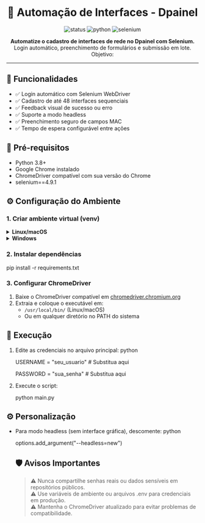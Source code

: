 

<h1 align="center">🔧 Automação de Interfaces - Dpainel</h1>

<p align="center">
  <img src="https://img.shields.io/badge/status-em%20desenvolvimento-yellow?style=flat-square" alt="status">
  <img src="https://img.shields.io/badge/python-3.8%2B-blue.svg?style=flat-square" alt="python">
  <img src="https://img.shields.io/badge/Selenium-Automation-brightgreen?style=flat-square" alt="selenium">
</p>

<p align="center">
  <b>Automatize o cadastro de interfaces de rede no Dpainel com Selenium.</b><br>
  Login automático, preenchimento de formulários e submissão em lote.
  Objetivo: 
</p>

<hr>

<h2>📌 Funcionalidades</h2>

<ul>
  <li>✅ Login automático com Selenium WebDriver</li>
  <li>✅ Cadastro de até 48 interfaces sequenciais</li>
  <li>✅ Feedback visual de sucesso ou erro</li>
  <li>✅ Suporte a modo headless</li>
  <li>✅ Preenchimento seguro de campos MAC</li>
  <li>✅ Tempo de espera configurável entre ações</li>
</ul>

<h2>📂 Pré-requisitos</h2>

<ul>
  <li>Python 3.8+</li>
  <li>Google Chrome instalado</li>
  <li>ChromeDriver compatível com sua versão do Chrome</li>
  <LI>selenium==4.9.1</LI>
</ul>

<h2>⚙️ Configuração do Ambiente</h2>

<h3>1. Criar ambiente virtual (venv)</h3>

<details>
<summary><strong>Linux/macOS</strong></summary>


<p>python3 -m venv venv</p>
</p>source venv/bin/activate</p>

</details><details> <summary><strong>Windows</strong></summary>

<p>python -m venv venv</p>
<p>venv\Scripts\activate</p>

</details><h3>2. Instalar dependências</h3>


pip install -r requirements.txt

<h3>3. Configurar ChromeDriver</h3><ol> <li>Baixe o ChromeDriver compatível em <a href="https://chromedriver.chromium.org/downloads">chromedriver.chromium.org</a></li> <li>Extraia e coloque o executável em: <ul> <li><code>/usr/local/bin/</code> (Linux/macOS)</li> <li>Ou em qualquer diretório no PATH do sistema</li> </ul> </li> </ol>

<h2>🚀 Execução</h2>
<ol> <li>Edite as credenciais no arquivo principal:
python

<p>USERNAME = "seu_usuario"  # Substitua aqui</p>
<p>PASSWORD = "sua_senha"    # Substitua aqui</p>

</li> <li>Execute o script:


python main.py

</li> </ol><h2>⚙️ Personalização</h2><ul> <li>Para modo headless (sem interface gráfica), descomente:
python

options.add_argument("--headless=new")

<h2>🛡️ Avisos Importantes</h2><blockquote> ⚠️ Nunca compartilhe senhas reais ou dados sensíveis em repositórios públicos.<br> ⚠️ Use variáveis de ambiente ou arquivos .env para credenciais em produção.<br> ⚠️ Mantenha o ChromeDriver atualizado para evitar problemas de compatibilidade. </blockquote>
